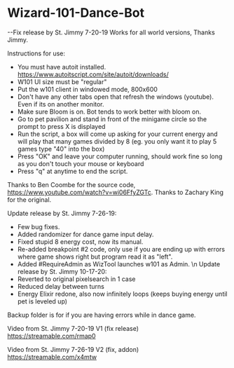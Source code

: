 # Wizard-101-Dance-Bot

--Fix release by St. Jimmy 7-20-19
Works for all world versions, Thanks Jimmy.

Instructions for use:
- You must have autoit installed. https://www.autoitscript.com/site/autoit/downloads/
- W101 UI size must be "regular"
- Put the w101 client in windowed mode, 800x600
- Don't have any other tabs open that refresh the windows (youtube). Even if its on another monitor. 
- Make sure Bloom is on. Bot tends to work better with bloom on.
- Go to pet pavilion and stand in front of the minigame circle so the prompt to press X is displayed
- Run the script, a box will come up asking for your current energy and will play that many games divided by 8 (eg. you only want it to play 5 games type "40" into the box)
- Press "OK" and leave your computer running, should work fine so long as you don't touch your mouse or keyboard
- Press "q" at anytime to end the script.

Thanks to Ben Coombe for the source code, https://www.youtube.com/watch?v=wi06FfyZGTc.
Thanks to Zachary King for the original.


Update release by St. Jimmy 7-26-19:
- Few bug fixes.
- Added randomizer for dance game input delay.
- Fixed stupid 8 energy cost, now its manual.
- Re-added breakpoint #2 code, only use if you are ending up with errors where game shows right but program read it as "left".
- Added #RequireAdmin as WizTool launches w101 as Admin. \n
Update release by St. Jimmy 10-17-20:
- Reverted to original pixelsearch in 1 case
- Reduced delay between turns
- Energy Elixir redone, also now infinitely loops (keeps buying energy until pet is leveled up)


Backup folder is for if you are having errors while in dance game.


Video from St. Jimmy 7-20-19 
V1 (fix release)
https://streamable.com/rmap0

Video from St. Jimmy 7-26-19
V2 (fix, addon)
https://streamable.com/x4mtw
